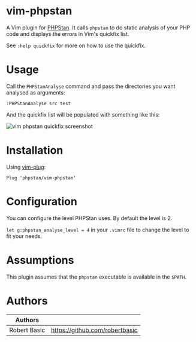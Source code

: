 # vim-phpstan

A Vim plugin for [PHPStan](https://github.com/phpstan/phpstan). It calls `phpstan` to do static analysis of your PHP code and displays the errors in Vim's quickfix list.

See `:help quickfix` for more on how to use the quickfix.

# Usage

Call the `PHPStanAnalyse` command and pass the directories you want analysed as arguments:

``` vim
:PHPStanAnalyse src test
```

And the quickfix list will be populated with something like this:

![vim phpstan quickfix screenshot](https://github.com/phpstan/vim-phpstan/blob/master/vim-phpstan-qf.png)

# Installation

Using [vim-plug](https://github.com/junegunn/vim-plug):

`Plug 'phpstan/vim-phpstan'`

# Configuration

You can configure the level PHPStan uses. By default the level is 2.

`let g:phpstan_analyse_level = 4` in your `.vimrc` file to change the level to fit your needs.

# Assumptions

This plugin assumes that the `phpstan` executable is available in the `$PATH`.

# Authors

| Authors          |                                |
|------------------|--------------------------------|
| Robert Basic     | https://github.com/robertbasic |
